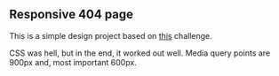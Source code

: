 ## Responsive 404 page

This is a simple design project based on [this](https://devchallenges.io/challenges/wBunSb7FPrIepJZAg0sY) challenge.

CSS was hell, but in the end, it worked out well. Media query points are 900px and, most important 600px.
